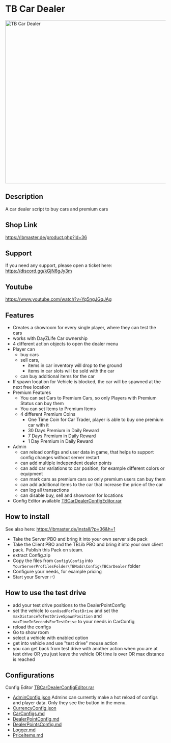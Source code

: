 # TB Car Dealer

<img src="./Logo.jpeg" alt="TB Car Dealer" width="512"/>

## Description

A car dealer script to buy cars and premium cars

## Shop Link

https://lbmaster.de/product.php?id=36

## Support

If you need any support, please open a ticket here: https://discord.gg/kGjN6gJy3m

## Youtube

https://www.youtube.com/watch?v=Yq5ngJGqJAg

## Features

- Creates a showroom for every single player, where they can test the cars
- works with DayZLife Car ownership
- 4 different action objects to open the dealer menu
- Player can
    - buy cars
    - sell cars, 
      - items in car inventory will drop to the ground
      - items in car slots will be sold with the car
    - can buy additional items for the car
- If spawn location for Vehicle is blocked, the car will be spawned at the next free location
- Premium Features
  - You can set Cars to Premium Cars, so only Players with Premium Status can buy them
  - You can set Items to Premium Items
  - 4 different Premium Coins
    - One Time Coin for Car Trader, player is able to buy one premium car with it
    - 30 Days Premium in Daily Reward
    - 7 Days Premium in Daily Reward
    - 1 Day Premium in Daily Reward
- Admin
    - can reload configs and user data in game, that helps to support config changes without server restart
    - can add multiple independent dealer points
    - can add car variations to car position, for example different colors or equipment
    - can mark cars as premium cars so only premium users can buy them
    - can add additional items to the car that increase the price of the car
    - can log all transactions
    - can disable buy, sell and showroom for locations
- Config Editor available [TBCarDealerConfigEditor.rar](ConfigEditor/TBCarDealerConfigEditor.rar)

## How to install

See also here: https://lbmaster.de/install/?p=36&h=1

- Take the Server PBO and bring it into your own server side pack
- Take the Client PBO and the TBLib PBO and bring it into your own client pack. Publish this Pack on steam.
- extract Config.zip
- Copy the files from `Config\Config` into `YourServerProfilesFolder\TBMods\Config\TBCarDealer` folder
- Configure your needs, for example pricing
- Start your Server :-)

## How to use the test drive
- add your test drive positions to the DealerPointConfig
- set the vehicle to `canUsedForTestDrive` and set the `maxDistanceToTestDriveSpawnPosition` and `maxTimeInSecondsForTestDrive` to your needs in CarConfig
- reload the configs
- Go to show room
- select a vehicle with enabled option
- get into vehicle and use "test drive" mouse action
- you can get back from test drive with another action when you are at test drive OR you just leave the vehicle OR time is over OR max distance is reached  


## Configurations

Config Editor [TBCarDealerConfigEditor.rar](ConfigEditor/TBCarDealerConfigEditor.rar)

- [AdminConfig.json](../GlobalConfigs/Readme.md#adminconfigjson) Admins can currently make a hot reload of configs and player data. Only they see the button in the menu.
- [CurrencyConfig.json](../GlobalConfigs/Readme.md#currencyconfigjson)
- [CarConfigs.md](Configs/CarConfigs.md)
- [DealerPointConfig.md](Configs/DealerPointConfig.md)
- [DealerPointsConfig.md](Configs/DealerPointsConfig.md)
- [Logger.md](Configs/Logger.md)
- [PriceItems.md](Configs/PriceItems.md)
